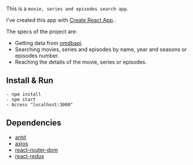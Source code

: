 
This is a `movie, series and episodes search app`.

I've created this app with [Create React App](https://github.com/facebook/create-react-app)..

The specs of the project are:

- Getting data from [omdbapi](http://www.omdbapi.com/).
- Searching movies, series and episodes by name, year and seasons or episodes number.
- Reaching the details of the movie, series or episodes.

## Install & Run

```
- npm install
- npm start
- Access "localhost:3000"
```

## Dependencies
- [antd](https://ant.design)
- [axios](https://github.com/axios/axios)
- [react-router-dom](https://reacttraining.com/react-router/web/guides/quick-start)
- [react-redux](https://react-redux.js.org)